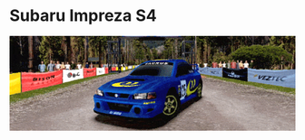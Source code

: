 <h1>Subaru Impreza S4</h1>
<div align="center">
  <img src="./taurus_view_loop.gif" alt="Old School Rally GIF" width="900"/>
</div>
